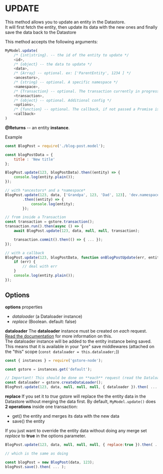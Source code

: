 # UPDATE

This method allows you to update an entity in the Datastore.  
It will first fetch the entity, then update its data with the new ones and finally save the data back to the Datastore

This method accepts the following arguments:

```javascript
MyModel.update(
    /* {int|string}. -- the id of the entity to update */
    <id>,
    /* {object} -- the data to update */
    <data>,
    /* {Array} -- optional. ex: ['ParentEntity', 1234 ] */
    <ancestors>,
    /* {string} -- optional. A specific namespace */
    <namespace>,
    /* {Transaction} -- optional. The transaction currently in progress */
    <transaction>,
    /* {object} -- optional. Additional config */
    <options>,
    /* {function} -- optional. The callback, if not passed a Promise is returned */
    <callback>
)
```

**@Returns** -- an entity **instance**.

Example

```javascript
const BlogPost = require('./blog-post.model');

const blogPostData = {
    title : 'New title'
};

BlogPost.update(123, blogPostData).then((entity) => {
    console.log(entity.plain());
});

// with *ancestors* and a *namespace*
BlogPost.update(123, data, ['Grandpa', 123, 'Dad', 123], 'dev.namespace.com')
        .then((entity) => {
            console.log(entity);
        });

// from inside a Transaction
const transaction = gstore.transaction();
transaction.run().then(async () => {
    await BlogPost.update(123, data, null, null, transaction);

    transaction.commit().then(() => { ... });
});

// with a callback
BlogPost.update(123, blogPostData, function onBlogPostUpdate(err, entity) {
    if (err) {
        // deal with err
    }
    console.log(entity.plain());
});
```

## Options

**options** properties

* _dataloader_ \(a Dataloader instance\)
* _replace_ \(Boolean. default: false\)

**dataloader** The **dataloader** instance must be created on _each_ request. [Read the documentation](../../cache-dataloader/dataloader.md) for more information on this.  
The dataloader instance will be added to the entity instance being saved. This means that it is available in your "pre" save middlewares \(attached on the "this" scope \(`const dataloader = this.dataloader;`\)\)

```javascript
const { instances } = require('gstore-node');

const gstore = instances.get('default');

// Important! This should be done on **each** request (read the Dataloader documentation)
const dataloader = gstore.createDataLoader();
BlogPost.update(123, data, null, null, null, { dataloader }).then( ... );
```

**replace** If you set it to _true_ gstore will replace the the entity data in the Datastore without merging the data first. By default, `MyModel.update()` does **2 operations** inside one transaction:

* get\(\) the entity and merges its data with the new data
* save\(\) the entity

If you just want to override the entity data without doing any merge set _replace_ to **true** in the options parameter.

```javascript
BlogPost.update(123, data, null, null, null, { replace:true }).then( ... );

// which is the same as doing

const blogPost = new BlogPost(data, 123);
blogPost.save().then( ... );
```

